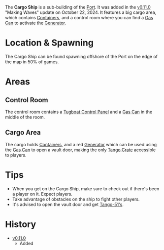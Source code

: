 The **Cargo Ship** is a sub-building of the [Port](/buildings/port). It was added in the [v0.11.0](https://github.com/HasangerGames/suroi/releases/tag/v0.11.0) "Making Waves" update on October 22, 2024. It features a big cargo area, which contains [Containers](/buildings/containers), and a control room where you can find a [Gas Can](/weapons/melee/gas_can) to activate the [Generator](/obstacles/generator).

# Location & Spawning

The Cargo Ship can be found spawning offshore of the Port on the edge of the map in 50% of games.

# Areas

## Control Room

The control room contains a [Tugboat Control Panel](/obstacles/control_panels) and a [Gas Can](/weapons/melee/gas_can) in the middle of the room.

## Cargo Area

The cargo holds [Containers](/buildings/containers), and a red [Generator](/obstacles/generator) which can be used using the [Gas Can](/weapons/melee/gas_can) to open a vault door, making the only [Tango Crate](/obstacles/tango_crate) accessible to players.

# Tips 

- When you get on the Cargo Ship, make sure to check out if there's been a player on it. Expect players.
- Take advantage of obstacles on the ship to fight other players.
- It's advised to open the vault door and get [Tango-51's](/weapons/guns/tango_51).

# History
- [v0.11.0](https://github.com/HasangerGames/suroi/releases/tag/v0.11.0)
  - Added
